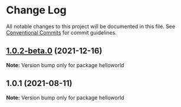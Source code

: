 # Change Log

All notable changes to this project will be documented in this file.
See [Conventional Commits](https://conventionalcommits.org) for commit guidelines.

## [1.0.2-beta.0](https://github.com/Stijnc/sca.lerna/compare/helloworld@1.0.1...helloworld@1.0.2-beta.0) (2021-12-16)

**Note:** Version bump only for package helloworld





## 1.0.1 (2021-08-11)

**Note:** Version bump only for package helloworld
